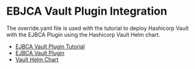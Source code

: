 # EBJCA Vault Plugin Integration
The override.yaml file is used with the tutorial to deploy Hashicorp Vault with the EJBCA Plugin using the Hashicorp Vault Helm chart.

- [EJBCA Vault Plugin Tutorial](https://doc.primekey.com/ejbca/solution-areas)
- [EJBCA Vault Plugin](https://github.com/Keyfactor/ejbca-vault-pki-engine)
- [Vault Helm Chart](https://github.com/hashicorp/vault-helm)
